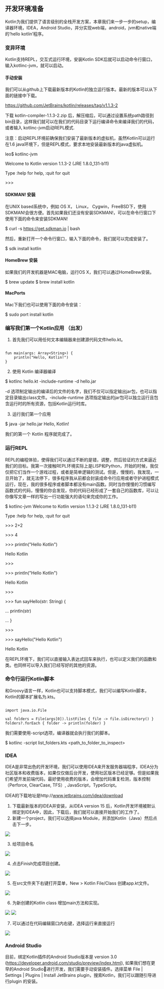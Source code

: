 
## 开发环境准备

Kotlin为我们提供了语言级别的全栈开发方案，本章我们来一步一步的setup，编译器环境，IDEA，Android Studio，并分实现web端，android，jvm和native端的‘hello kotlin’程序。

### 变异环境

Kotlin支持REPL，交互式运行环境，安装Kotlin SDK后就可以启动命令行窗口，输入kotlinc-jvm，就可以启动。

#### 手动安装

我们可以从github上下载最新版本的Kotlin的独立运行版本。最新的版本可以从下面的链接中下载。

https://github.com/JetBrains/kotlin/releases/tag/v1.1.3-2

下载 kotlin-compiler-1.1.3-2.zip 后，解压缩后，可以通过设置系统path路径到bin目录，这样我们就可以在我们的代码目录下运行编译命令来编译我们的代码，或者输入 kotlinc-jvm启动REPL模式.

注意：启动REPL环境前确保我们安装了最新版本的虚拟机，虽然Kotlin可以运行在1.6 java环境下，但是REPL模式，要求本地安装最新版本的java虚拟机。

leo$ kotlinc-jvm

Welcome to Kotlin version 1.1.3-2 (JRE 1.8.0_131-b11)

Type :help for help, :quit for quit

&gt;&gt;&gt; 

#### SDKMAN! 安装

在UNIX based系统中，例如 OS X， Linux， Cygwin，FreeBSD下，使用SDKMAN!会很方便。首先如果我们还没有安装SDKMAN!，可以在命令行窗口下使用下面的命令来安装SDKMAN!

$ curl -s https://get.sdkman.io | bash

然后，重新打开一个命令行窗口，输入下面的命令，我们就可以完成安装了。

$ sdk install kotlin

#### HomeBrew 安装

如果我们的开发机器是MAC电脑，运行OS X，我们可以通过HomeBrew安装。

$ brew update
$ brew install kotlin

#### MacPorts

Mac下我们也可以使用下面的命令安装：

$ sudo port install kotlin

### 编写我们第一个Kotlin应用 （出发）

1. 首先我们可以用任何文本编辑器来创建源代码文件hello.kt。

<pre><code>
fun main(args: Array&lt;String&gt;) {
    println("Hello, Kotlin!")
}
</code></pre>

2. 使用 Kotlin 编译器编译

$ kotlinc hello.kt -include-runtime -d hello.jar

-d 选项制定输出的编译后的文件的名字，我们不仅可以指定输出jar包，也可以指定目录输出class文件。-include-runtime 选项指定输出的jar包可以独立运行且包含运行时的所有资源，包括Kotlin运行时库。

3. 运行我们第一个应用

$ java -jar hello.jar 
Hello, Kotlin!

我们的第一个 Kotlin 程序就完成了。

### 运行REPL

REPL的编程体验，使得我们可以通过不断的是错，调整，然后验证的方式来逼近我们的目标。我第一次接触REPL环境实际上是LISP和Python，开始的时候，我仅仅把它们当作一个游戏过程，或者是简单逻辑的测试。但是，慢慢的，我发现，一旦开始了，就无法停下，很多程序我从前都会封装成命令行应用或者守护进程模式运行，现在，我的很多程序或者脚本都没有main函数。同时当你慢慢的习惯编写函数式的代码，慢慢的你会发现，你的代码已经形成了一套自己的函数库，可以让你像写文章一样的写出一行功能强大的语句来完成你的工作。

$ kotlinc-jvm
Welcome to Kotlin version 1.1.3-2 (JRE 1.8.0_131-b11)

Type :help for help, :quit for quit

&gt;&gt;&gt; 2+2

&gt;&gt;&gt; 4

&gt;&gt;&gt; println("Hello Kotlin")

Hello Kotlin

&gt;&gt;&gt;

&gt;&gt;&gt; println("Hello Kotlin")

Hello Kotlin

&gt;&gt;&gt;

&gt;&gt;&gt; fun sayHello(str: String) {

...     println(str)

... }

&gt;&gt;&gt; 

&gt;&gt;&gt; sayHello("Hello Kotlin")

Hello Kotlin

在REPL环境下，我们可以直接输入表达式回车来执行，也可以定义我们的函数和类。也同样可以导入我们已经写好的其他的资源。

### 命令行运行Kotlin脚本

和Groovy语言一样，Kotlin也可以支持脚本模式，我们可以编写Kotlin脚本，Kotlin的脚本扩展名为.kts。 

<pre><code>
import java.io.File

val folders = File(args[0]).listFiles { file -> file.isDirectory() }
folders?.forEach { folder -> println(folder) }
</code></pre>

我们需要使用-script选项，编译器就会执行我们的脚本。

$ kotlinc -script list_folders.kts &lt;path_to_folder_to_inspect&gt;

### IDEA

IDEA是非常出色的开发环境，我们可以使用IDEA来开发服务器端程序，IDEA分为社区版本和收费版本，如果仅仅做后台开发，使用社区版本已经足够。但是如果我们希望开发前端代码，最好使用收费的版本，会增加代码重复检测，版本控制（Perforce, ClearCase, TFS）, JavaScript，TypeScript。

IDEA的下载地址是http://www.jetbrains.com/idea/download

1. 下载最新版本的IDEA并安装，从IDEA version 15 后，Kotlin开发环境被默认绑定到IDEA中，因此，下载后，我们就可以直接开始我们的工作了。
2. 新建一个project，我们可以选择java Module，并添加Kotlin（Java）然后点击下一步。

<img src="./images/new_project_step1.png"/>

3. 给项目命名

<img src="./images/project_name.png"/>

4. 点击Finish完成项目创建。

<img src="./images/folders.png"/>

5. 在src文件夹下右键打开菜单，New &gt; Kotlin File/Class 创建app.kt文件。

<img src="./images/new_file.png"/>

6. 为新创建的Kotlin class 增加main方法和实现。

<img src="./images/main.png"/>
<img src="./images/hello_world.png"/>

7. 可以通过在代码编辑窗口内右键，选择运行来直接运行

<img src="./images/run_window.png"/>

### Android Studio

目前，绑定Kotlin插件的Android Studio版本是 version 3.0 (https://developer.android.com/studio/preview/index.html), 如果我们想在更早的Android Studio进行开发，我们需要手动安装插件。选择菜单 File | Settings | Plugins | Install JetBrains plugin，搜索Kotlin，我们可以跟随引导进行plugin 的安装。



